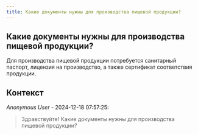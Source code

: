 ```yaml
---
title: Какие документы нужны для производства пищевой продукции?
---
```


## Какие документы нужны для производства пищевой продукции?

Для производства пищевой продукции потребуется санитарный паспорт, лицензия на производство, а также сертификат соответствия продукции.

## Контекст

_Anonymous User_ - 2024-12-18 07:57:25:

> Здравствуйте! Какие документы нужны для производства пищевой продукции?
